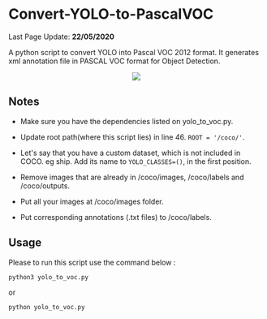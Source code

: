 # Convert-YOLO-to-PascalVOC

Last Page Update: **22/05/2020**

A python script to convert YOLO into Pascal VOC 2012 format. It generates xml annotation file in PASCAL VOC format for Object Detection.

<p align="center"><img src="https://raw.githubusercontent.com/carolinepacheco/Convert-COCO-to-PascalVOC/master/docs/convert.png" border="0" /></p>


## Notes
 
 * Make sure you have the dependencies listed on yolo_to_voc.py. 
 
 * Update root path(where this script lies) in line 46. ``ROOT = '/coco/'``. 
 
 * Let's say that you have a custom dataset, which is not included in COCO. eg ship. Add its name to ``YOLO_CLASSES=()``, in the first position.
 
 * Remove images that are already in /coco/images, /coco/labels and /coco/outputs.
 
 * Put all your images at /coco/images folder.
 
 * Put corresponding annotations (.txt files) to /coco/labels.
 
 
 ## Usage
 
 Please to run this script use the command below :
 
```
python3 yolo_to_voc.py
```
 
 or 
 
```
python yolo_to_voc.py
```
 
 







